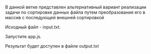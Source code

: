 В данной ветке представлен альтернативный вариант реализации задачи по сортировке данных файла путем преобразования его в массив с последующей внешней сортировкой

Исходный файл - input.txt.

Запустите app.js.

Результат будет доступен в файле output.txt
